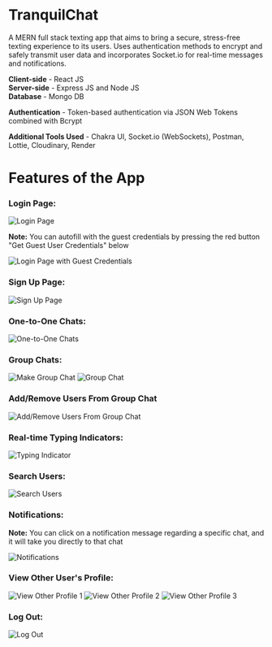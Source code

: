 # TranquilChat

A MERN full stack texting app that aims to bring a secure, stress-free texting experience to its users. Uses authentication methods to encrypt and safely transmit user data and incorporates Socket.io for real-time messages and notifications. 

**Client-side** - React JS <br>
**Server-side** - Express JS and Node JS <br>
**Database** - Mongo DB <br>

**Authentication** - Token-based authentication via JSON Web Tokens combined with Bcrypt

**Additional Tools Used** - Chakra UI, Socket.io (WebSockets), Postman, Lottie, Cloudinary, Render

# Features of the App

### Login Page: 

![Login Page](screenshots/Login-Page.png)

**Note:** You can autofill with the guest credentials by pressing the red button "Get Guest User Credentials" below 

![Login Page with Guest Credentials](screenshots/Login-Page-with-Guest-Creds.png)

### Sign Up Page:

![Sign Up Page](screenshots/Sign-Up-Page.png)

### One-to-One Chats:

![One-to-One Chats](screenshots/One-to-One-Chat-2.png)

### Group Chats:

![Make Group Chat](screenshots/Make-Group-Chats.png)
![Group Chat](screenshots/Group-Chat.png)

### Add/Remove Users From Group Chat

![Add/Remove Users From Group Chat](screenshots/Group-Chat-Add-or-Remove-Users.png)

### Real-time Typing Indicators:

![Typing Indicator](screenshots/Typing-Indicator.png)

### Search Users:

![Search Users](screenshots/Search-Users.png)

### Notifications:
**Note:** You can click on a notification message regarding a specific chat, and it will take you directly to that chat

![Notifications](screenshots/Notifications-2.png)

### View Other User's Profile:

![View Other Profile 1](screenshots/Your-Profile.png)
![View Other Profile 2](screenshots/Other-Profile.png)
![View Other Profile 3](screenshots/Profile-Photo-Tooltip.png)

### Log Out:
![Log Out](screenshots/Logout-Functionality.png)
